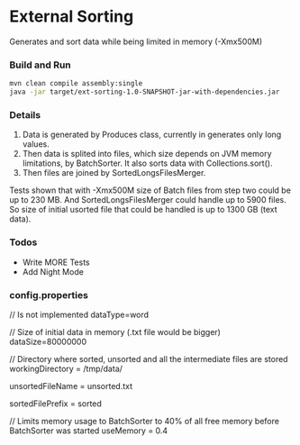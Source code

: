 # External Sorting
Generates and sort data while being limited in memory (-Xmx500M)

### Build and Run
```sh
mvn clean compile assembly:single
java -jar target/ext-sorting-1.0-SNAPSHOT-jar-with-dependencies.jar
```

### Details
1. Data is generated by Produces class, currently in generates only long values.
2. Then data is splited into files, which size depends on JVM memory limitations, by BatchSorter. It also sorts data with Collections.sort().
3. Then files are joined by SortedLongsFilesMerger.

Tests shown that with -Xmx500M size of Batch files from step two could be up to 230 MB. And SortedLongsFilesMerger could handle up to 5900 files. So size of initial usorted file that could be handled is up to 1300 GB (text data).


### Todos
 - Write MORE Tests
 - Add Night Mode


### config.properties
// Is not implemented
dataType=word

// Size of initial data in memory (.txt file would be bigger)
dataSize=80000000            

// Directory where sorted, unsorted and all the intermediate files are stored
workingDirectory = /tmp/data/

unsortedFileName = unsorted.txt

sortedFilePrefix = sorted

// Limits memory usage to BatchSorter to 40% of all free memory before BatchSorter was started
useMemory = 0.4                   
